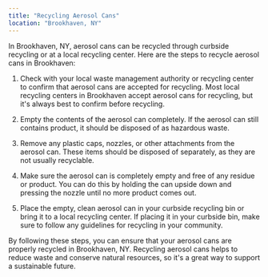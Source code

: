 ```yaml
---
title: "Recycling Aerosol Cans"
location: "Brookhaven, NY"
---
```


In Brookhaven, NY, aerosol cans can be recycled through curbside recycling or at a local recycling center. Here are the steps to recycle aerosol cans in Brookhaven:

1. Check with your local waste management authority or recycling center to confirm that aerosol cans are accepted for recycling. Most local recycling centers in Brookhaven accept aerosol cans for recycling, but it's always best to confirm before recycling.

2. Empty the contents of the aerosol can completely. If the aerosol can still contains product, it should be disposed of as hazardous waste.

3. Remove any plastic caps, nozzles, or other attachments from the aerosol can. These items should be disposed of separately, as they are not usually recyclable.

4. Make sure the aerosol can is completely empty and free of any residue or product. You can do this by holding the can upside down and pressing the nozzle until no more product comes out.

5. Place the empty, clean aerosol can in your curbside recycling bin or bring it to a local recycling center. If placing it in your curbside bin, make sure to follow any guidelines for recycling in your community.

By following these steps, you can ensure that your aerosol cans are properly recycled in Brookhaven, NY. Recycling aerosol cans helps to reduce waste and conserve natural resources, so it's a great way to support a sustainable future.